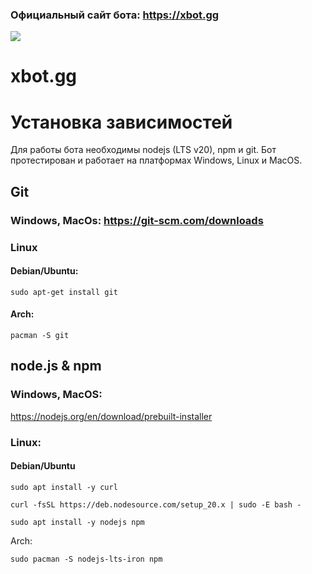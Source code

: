 ### Официальный сайт бота: https://xbot.gg

![](https://xbot.gg/build/assets/logo-0db29915.png)
# xbot.gg
# Установка зависимостей
Для работы бота необходимы nodejs (LTS v20), npm и git.
Бот протестирован и работает на платформах Windows, Linux и MacOS.



## Git
### Windows, MacOs: https://git-scm.com/downloads
### Linux
#### Debian/Ubuntu:
``sudo apt-get install git``
  
#### Arch:
``pacman -S git``


## node.js & npm
### Windows, MacOS:
https://nodejs.org/en/download/prebuilt-installer
### Linux:
#### Debian/Ubuntu

``sudo apt install -y curl``

``curl -fsSL https://deb.nodesource.com/setup_20.x | sudo -E bash -``

``sudo apt install -y nodejs npm``
  
  
  
Arch:  
  
``sudo pacman -S nodejs-lts-iron npm``



